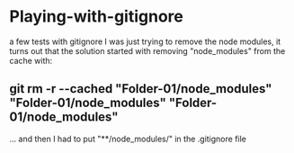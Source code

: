 # Playing-with-gitignore
a few tests with gitignore
I was just trying to remove the node modules, it turns out that the solution started with removing "node_modules" from the cache with:
## git rm -r --cached "Folder-01/node_modules" "Folder-01/node_modules" "Folder-01/node_modules"
... and then I had to put "**/node_modules/" in the .gitignore file
